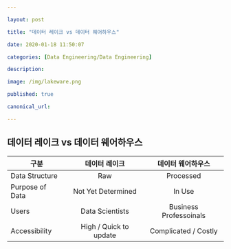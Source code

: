 ```yaml
---

layout: post

title: "데이터 레이크 vs 데이터 웨어하우스"

date: 2020-01-18 11:50:07

categories: [Data Engineering/Data Engineering]

description:

image: /img/lakeware.png

published: true

canonical_url:

---
```


## 데이터 레이크 vs 데이터 웨어하우스

|구분|데이터 레이크|데이터 웨어하우스|
|----|:----------:|:-------------:|
|Data Structure|Raw|Processed|
|Purpose of Data|Not Yet Determined|In Use|
|Users|Data Scientists|Business Professoinals|
|Accessibility|High / Quick to update|Complicated / Costly|

